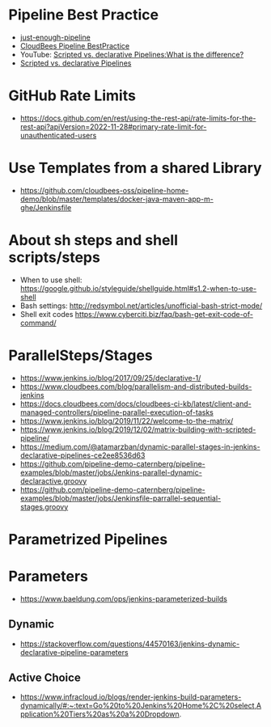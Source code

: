 
# Pipeline Best Practice

* [just-enough-pipeline](https://www.jenkins.io/blog/2021/10/26/just-enough-pipeline/)
* [CloudBees Pipeline BestPractice](https://docs.cloudbees.com/docs/cloudbees-ci/latest/pipelines/pipeline-best-practices)
* YouTube: [Scripted vs. declarative Pipelines:What is the difference?](https://www.youtube.com/watch?v=GJBlskiaRrI=)
* [Scripted vs. declarative Pipelines](https://e.printstacktrace.blog/jenkins-scripted-pipeline-vs-declarative-pipeline-the-4-practical-differences/)

# GitHub Rate Limits

* https://docs.github.com/en/rest/using-the-rest-api/rate-limits-for-the-rest-api?apiVersion=2022-11-28#primary-rate-limit-for-unauthenticated-users

# Use Templates from a shared Library 

* https://github.com/cloudbees-oss/pipeline-home-demo/blob/master/templates/docker-java-maven-app-m-ghe/Jenkinsfile 

# About sh steps and shell scripts/steps

* When to use shell: https://google.github.io/styleguide/shellguide.html#s1.2-when-to-use-shell
* Bash settings: http://redsymbol.net/articles/unofficial-bash-strict-mode/
* Shell exit codes https://www.cyberciti.biz/faq/bash-get-exit-code-of-command/

# ParallelSteps/Stages

* https://www.jenkins.io/blog/2017/09/25/declarative-1/
* https://www.cloudbees.com/blog/parallelism-and-distributed-builds-jenkins
* https://docs.cloudbees.com/docs/cloudbees-ci-kb/latest/client-and-managed-controllers/pipeline-parallel-execution-of-tasks
* https://www.jenkins.io/blog/2019/11/22/welcome-to-the-matrix/ 
* https://www.jenkins.io/blog/2019/12/02/matrix-building-with-scripted-pipeline/
* https://medium.com/@atamarzban/dynamic-parallel-stages-in-jenkins-declarative-pipelines-ce2ee8536d63
* https://github.com/pipeline-demo-caternberg/pipeline-examples/blob/master/jobs/Jenkins-parallel-dynamic-declaractive.groovy
* https://github.com/pipeline-demo-caternberg/pipeline-examples/blob/master/jobs/Jenkinsfile-parrallel-sequential-stages.groovy



# Parametrized Pipelines

# Parameters

* https://www.baeldung.com/ops/jenkins-parameterized-builds

## Dynamic

* https://stackoverflow.com/questions/44570163/jenkins-dynamic-declarative-pipeline-parameters

## Active Choice 

* https://www.infracloud.io/blogs/render-jenkins-build-parameters-dynamically/#:~:text=Go%20to%20Jenkins%20Home%2C%20select,Application%20Tiers%20as%20a%20Dropdown. 